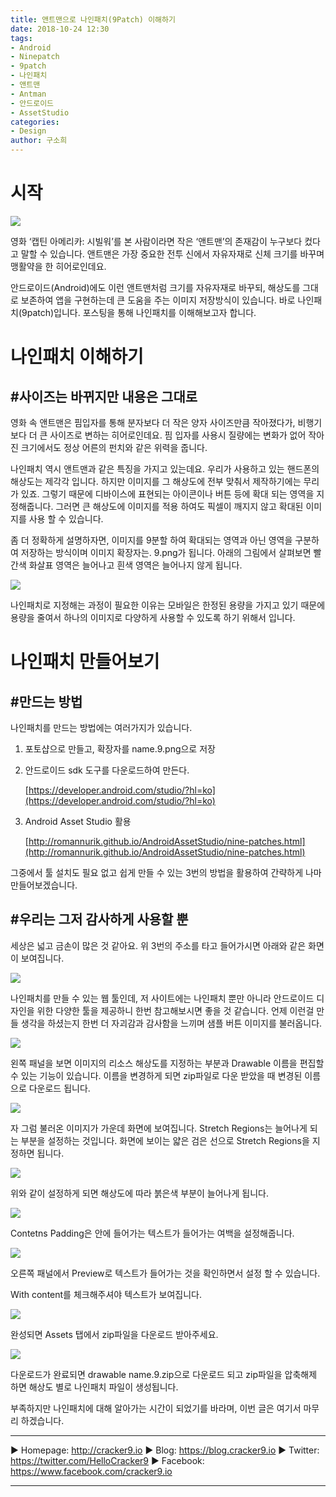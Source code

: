 ```yaml
---
title: 앤트맨으로 나인패치(9Patch) 이해하기
date: 2018-10-24 12:30
tags: 
- Android
- Ninepatch
- 9patch
- 나인패치
- 앤트맨
- Antman
- 안드로이드
- AssetStudio
categories:
- Design
author: 구소희
---
```



# **시작**

![](/img/NinePatch/01_antman-395e3e34-6e72-4842-bd3c-568b3e453e6b.gif)

영화 ‘캡틴 아메리카: 시빌워’를 본 사람이라면 작은 ‘앤트맨’의 존재감이 누구보다 컸다고 말할 수 있습니다. 앤트맨은 가장 중요한 전투 신에서 자유자재로 신체 크기를 바꾸며 맹활약을 한 히어로인데요.

안드로이드(Android)에도 이런 앤트맨처럼 크기를 자유자재로 바꾸되, 해상도를 그대로 보존하여 앱을 구현하는데 큰 도움을 주는 이미지 저장방식이 있습니다. 바로 나인패치(9patch)입니다. 포스팅을 통해 나인패치를 이해해보고자 합니다.

# **나인패치 이해하기**

## **#사이즈는 바뀌지만 내용은 그대로**

영화 속 앤트맨은 핌입자를 통해 분자보다 더 작은 양자 사이즈만큼 작아졌다가, 비행기보다 더 큰 사이즈로 변하는 히어로인데요. 핌 입자를 사용시 질량에는 변화가 없어 작아진 크기에서도 정상 어른의 펀치와 같은 위력을 줍니다.

나인패치 역시 앤트맨과 같은 특징을 가지고 있는데요. 우리가 사용하고 있는 핸드폰의 해상도는 제각각 입니다. 하지만 이미지를 그 해상도에 전부 맞춰서 제작하기에는 무리가 있죠. 그렇기 때문에 디바이스에 표현되는 아이콘이나 버튼 등에 확대 되는 영역을 지정해줍니다. 그러면 큰 해상도에 이미지를 적용 하여도 픽셀이 깨지지 않고 확대된 이미지를 사용 할 수 있습니다.

좀 더 정확하게 설명하자면, 이미지를 9분할 하여 확대되는 영역과 아닌 영역을 구분하여 저장하는 방식이며 이미지 확장자는. 9.png가 됩니다. 아래의 그림에서 살펴보면 빨간색 화살표 영역은 늘어나고 흰색 영역은 늘어나지 않게 됩니다.

![](/img/NinePatch/02_9patch-55efbd57-de8c-4753-8eb3-7b6a71850cd9.png)

나인패치로 지정해는 과정이 필요한 이유는 모바일은 한정된 용량을 가지고 있기 때문에 용량을 줄여서 하나의 이미지로 다양하게 사용할 수 있도록 하기 위해서 입니다.

# **나인패치 만들어보기**

## **#만드는 방법**

나인패치를 만드는 방법에는 여러가지가 있습니다.

1. 포토샵으로 만들고, 확장자를 name.9.png으로 저장
2. 안드로이드 sdk 도구를 다운로드하여 만든다.

    [https://developer.android.com/studio/?hl=ko](https://developer.android.com/studio/?hl=ko) 

3. Android Asset Studio 활용

    [http://romannurik.github.io/AndroidAssetStudio/nine-patches.html](http://romannurik.github.io/AndroidAssetStudio/nine-patches.html)

그중에서 툴 설치도 필요 없고 쉽게 만들 수 있는 3번의 방법을 활용하여 간략하게 나마 만들어보겠습니다.

## **#우리는 그저 감사하게 사용할 뿐**

세상은 넓고 금손이 많은 것 같아요. 위 3번의 주소를 타고 들어가시면 아래와 같은 화면이 보여집니다.

![](/img/NinePatch/03_9patch-5132579c-419a-4bbe-aa9b-08c09ade8d43.png)

나인패치를 만들 수 있는 웹 툴인데, 저 사이트에는 나인패치 뿐만 아니라 안드로이드 디자인을 위한 다양한 툴을 제공하니 한번 참고해보시면 좋을 것 같습니다. 언제 이런걸 만들 생각을 하셨는지 한번 더 자괴감과 감사함을 느끼며 샘플 버튼 이미지를 불러옵니다.

![](/img/NinePatch/04_9patch-5e7ded51-016c-43b4-af1c-3fcf93f73541.png)

왼쪽 패널을 보면 이미지의 리소스 해상도를 지정하는 부분과 Drawable 이름을 편집할 수 있는 기능이 있습니다. 이름을 변경하게 되면 zip파일로 다운 받았을 때 변경된 이름으로 다운로드 됩니다.

![](/img/NinePatch/05_9patch-56d881a4-42f9-4a00-a624-13a98d2e7de8.png)

자 그럼 불러온 이미지가 가운데 화면에 보여집니다. Stretch Regions는 늘어나게 되는 부분을 설정하는 것입니다. 화면에 보이는 얇은 검은 선으로 Stretch Regions을 지정하면 됩니다.

![](/img/NinePatch/06_9patch-63ba0afd-b1bd-41a0-8007-96338b7fac6b.png)

위와 같이 설정하게 되면 해상도에 따라 붉은색 부분이 늘어나게 됩니다.

![](/img/NinePatch/07_9patch-06e545e8-53a4-431d-83e8-fe44e911baaa.png)

Contetns Padding은 안에 들어가는 텍스트가 들어가는 여백을 설정해줍니다.

![](/img/NinePatch/08_9patch-86dd65f6-42e0-47e8-ba86-76bf7bc6ad06.png)

오른쪽 패널에서 Preview로 텍스트가 들어가는 것을 확인하면서 설정 할 수 있습니다.

With content를 체크해주셔야 텍스트가 보여집니다.

![](/img/NinePatch/09_9patch-75e9b7fc-3acd-4661-8bf0-eeee73c0097f.png)

완성되면 Assets 탭에서 zip파일을 다운로드 받아주세요.

![](/img/NinePatch/10_9patch-8e90079e-5aca-48f2-91f0-fd414c148d06.png)

다운로드가 완료되면 drawable name.9.zip으로 다운로드 되고 zip파일을 압축해제 하면 해상도 별로 나인패치 파일이 생성됩니다.

부족하지만 나인패치에 대해 알아가는 시간이 되었기를 바라며, 이번 글은 여기서 마무리 하겠습니다.

***

   ▶ Homepage: http://cracker9.io
   ▶ Blog: https://blog.cracker9.io
   ▶ Twitter: https://twitter.com/HelloCracker9
   ▶ Facebook: https://www.facebook.com/cracker9.io

***
